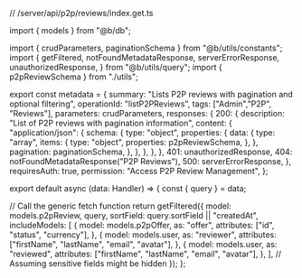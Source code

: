 // /server/api/p2p/reviews/index.get.ts

import { models } from "@b/db";

import { crudParameters, paginationSchema } from "@b/utils/constants";
import {
  getFiltered,
  notFoundMetadataResponse,
  serverErrorResponse,
  unauthorizedResponse,
} from "@b/utils/query";
import { p2pReviewSchema } from "./utils";

export const metadata = {
  summary: "Lists P2P reviews with pagination and optional filtering",
  operationId: "listP2PReviews",
  tags: ["Admin","P2P", "Reviews"],
  parameters: crudParameters,
  responses: {
    200: {
      description: "List of P2P reviews with pagination information",
      content: {
        "application/json": {
          schema: {
            type: "object",
            properties: {
              data: {
                type: "array",
                items: {
                  type: "object",
                  properties: p2pReviewSchema,
                },
              },
              pagination: paginationSchema,
            },
          },
        },
      },
    },
    401: unauthorizedResponse,
    404: notFoundMetadataResponse("P2P Reviews"),
    500: serverErrorResponse,
  },
  requiresAuth: true,
  permission: "Access P2P Review Management",
};

export default async (data: Handler) => {
  const { query } = data;

  // Call the generic fetch function
  return getFiltered({
    model: models.p2pReview,
    query,
    sortField: query.sortField || "createdAt",
    includeModels: [
      {
        model: models.p2pOffer,
        as: "offer",
        attributes: ["id", "status", "currency"],
      },
      {
        model: models.user,
        as: "reviewer",
        attributes: ["firstName", "lastName", "email", "avatar"],
      },
      {
        model: models.user,
        as: "reviewed",
        attributes: ["firstName", "lastName", "email", "avatar"],
      },
    ],
    // Assuming sensitive fields might be hidden
  });
};
